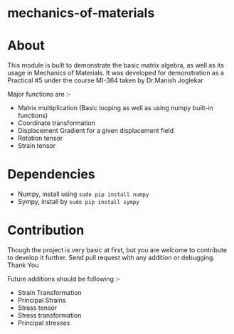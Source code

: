 # mechanics-of-materials

About
=====
This module is built to demonstrate the basic matrix algebra, as well as its usage in Mechanics of Materials.
It was developed for demonstration as a Practical #5 under the course MI-364 taken by Dr.Manish Joglekar

Major functions are :- 
- Matrix multiplication (Basic looping as well as using numpy built-in functions)
- Coordinate transformation
- Displacement Gradient for a given displacement field
- Rotation tensor
- Strain tensor

Dependencies
===========

- Numpy, install using `sudo pip install numpy`
- Sympy, install by `sudo pip install sympy`

Contribution
===========

Though the project is very basic at first, but you are welcome to contribute to develop it further.
Send pull request with any addition or debugging.
Thank You

Future additions should be following :-
- Strain Transformation
- Principal Strains
- Stress tensor
- Stress transformation
- Principal stresses
